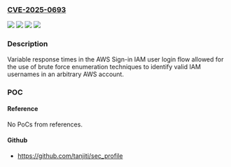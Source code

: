 ### [CVE-2025-0693](https://cve.mitre.org/cgi-bin/cvename.cgi?name=CVE-2025-0693)
![](https://img.shields.io/static/v1?label=Product&message=AWS%20Sign-in%20IAM%20Login%20Flow&color=blue)
![](https://img.shields.io/static/v1?label=Version&message=N%2FA%20&color=brightgreen)
![](https://img.shields.io/static/v1?label=Vulnerability&message=CWE-204%3A%20Observable%20Response%20Discrepancy&color=brightgreen)
![](https://img.shields.io/static/v1?label=Vulnerability&message=CWE-208%3A%20Observable%20Timing%20Discrepancy&color=brightgreen)

### Description

Variable response times in the AWS Sign-in IAM user login flow allowed for the use of brute force enumeration techniques to identify valid IAM usernames in an arbitrary AWS account.

### POC

#### Reference
No PoCs from references.

#### Github
- https://github.com/tanjiti/sec_profile

